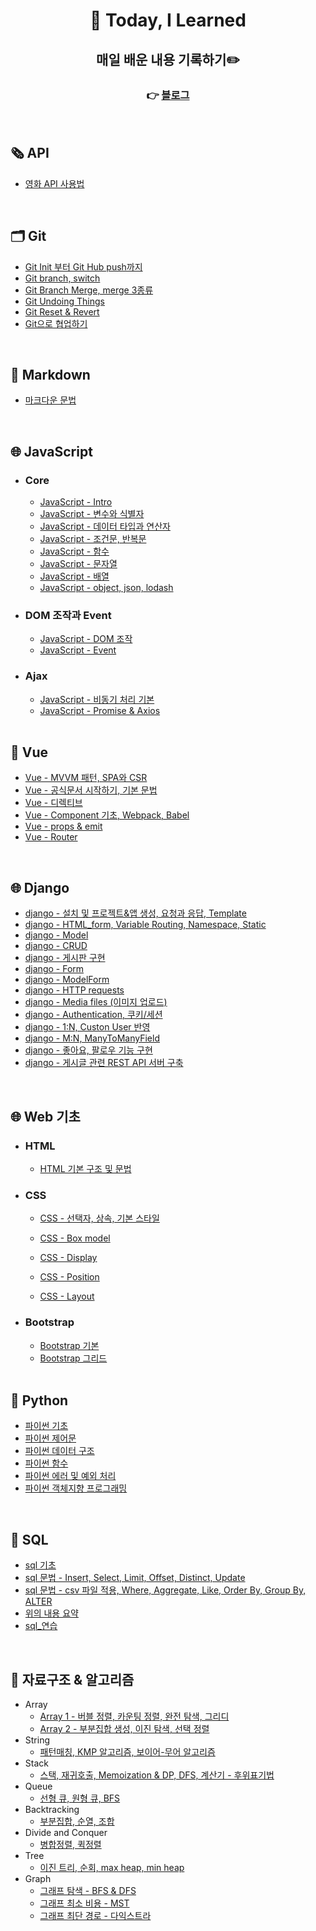 <div align="center">

# 🌳 Today, I Learned

## 매일 배운 내용 기록하기✏️

### 👉 [블로그](https://velog.io/@letgodchan0)

</div>

<br>

## 🗞 API

- [영화 API 사용법](https://github.com/letgodchan0/TIL/blob/main/API/%EC%98%81%ED%99%94%20API%20%EC%82%AC%EC%9A%A9%EA%B8%B0.md)

<br>

## 🗂 Git

- [Git Init 부터 Git Hub push까지](https://github.com/letgodchan0/TIL/blob/main/git/git_%EA%B8%B0%EC%B4%88.md)
- [Git branch, switch](https://github.com/letgodchan0/TIL/blob/main/git/01_branch.md)
- [Git Branch Merge, merge 3종류](https://github.com/letgodchan0/TIL/blob/main/git/02_branch_merging.md)
- [Git Undoing Things](https://github.com/letgodchan0/TIL/blob/main/git/03_undoing.md)
- [Git Reset & Revert](https://github.com/letgodchan0/TIL/blob/main/git/04_reset_revert.md)
- [Git으로 협업하기](https://github.com/letgodchan0/TIL/blob/main/git/git%EC%9C%BC%EB%A1%9C%20%ED%98%91%EC%97%85%ED%95%98%EA%B8%B0.md)

<br>

## 📂 Markdown

- [마크다운 문법](https://github.com/letgodchan0/TIL/blob/main/markdown/markdown.md)

<br>



## 🌐 JavaScript

- ### Core

  - [JavaScript - Intro](https://github.com/letgodchan0/TIL/blob/main/JavaScript/JavaScript%20%EA%B8%B0%EC%B4%88.md)
  - [JavaScript - 변수와 식별자](https://github.com/letgodchan0/TIL/blob/main/JavaScript/Java%20Script%20%EB%AC%B8%EB%B2%951.md)
  - [JavaScript - 데이터 타입과 연산자](https://github.com/letgodchan0/TIL/blob/main/JavaScript/Java%20Script%20-%20%EB%8D%B0%EC%9D%B4%ED%84%B0%20%ED%83%80%EC%9E%85%2C%20%EC%97%B0%EC%82%B0%EC%9E%90.md)
  - [JavaScript - 조건문, 반복문](https://github.com/letgodchan0/TIL/blob/main/JavaScript/Java%20Script%20-%20%EC%A1%B0%EA%B1%B4%EB%AC%B8%2C%20%EB%B0%98%EB%B3%B5%EB%AC%B8.md)
  - [JavaScript - 함수](https://github.com/letgodchan0/TIL/blob/main/JavaScript/JavaScript%20-%20%ED%95%A8%EC%88%98.md)
  - [JavaScript - 문자열](https://github.com/letgodchan0/TIL/blob/main/JavaScript/JavaScript%20-%20%EB%AC%B8%EC%9E%90%EC%97%B4%20(String).md)
  - [JavaScript - 배열](https://github.com/letgodchan0/TIL/blob/main/JavaScript/JavaScript%20-%20%EB%B0%B0%EC%97%B4.md)
  - [JavaScript - object, json, lodash](https://github.com/letgodchan0/TIL/blob/main/JavaScript/JavaScript%20-%20Object.md)
  
- ### DOM 조작과 Event

  - [JavaScript - DOM 조작](https://github.com/letgodchan0/TIL/blob/main/JavaScript/JavaScript%20-%20DOM%20%EC%A1%B0%EC%9E%91.md)
  - [JavaScript - Event](https://github.com/letgodchan0/TIL/blob/main/JavaScript/JavaScript%20-%20Event.md)
  
- ### Ajax

  - [JavaScript - 비동기 처리 기본](https://github.com/letgodchan0/TIL/blob/main/JavaScript/JavaScript%20-%20AJAX%EA%B8%B0%EC%B4%88.md)
  - [JavaScript - Promise & Axios](https://github.com/letgodchan0/TIL/blob/main/JavaScript/JavaScript%20-%20Ajax%20(Promise).md)

  <br>

## 🔰 Vue

- [Vue - MVVM 패턴, SPA와 CSR](https://github.com/letgodchan0/TIL/blob/main/vue/Vue%20Intro.md)
- [Vue - 공식문서 시작하기, 기본 문법](https://github.com/letgodchan0/TIL/blob/main/vue/Vue%20%EC%B0%8D%EC%96%B4%EB%A8%B9%EA%B8%B0.md)
- [Vue - 디렉티브](https://github.com/letgodchan0/TIL/blob/main/vue/Vue%20Template%20Syntax.md)
- [Vue - Component 기초, Webpack, Babel](https://github.com/letgodchan0/TIL/blob/main/vue/Vue%20Component%20%26%20CLI.md)
- [Vue - props & emit](https://github.com/letgodchan0/TIL/blob/main/vue/Vue%20Props%20%26%20Emit.md)
- [Vue - Router](https://github.com/letgodchan0/TIL/blob/main/vue/Vue%20Router.md)

<br>

## 🌐 Django

- [django - 설치 및 프로젝트&앱 생성, 요청과 응답, Template](https://github.com/letgodchan0/TIL/blob/main/Django/Django%2001.md)
- [django - HTML_form, Variable Routing, Namespace, Static](https://github.com/letgodchan0/TIL/blob/main/Django/Django%2002.md)
- [django - Model](https://github.com/letgodchan0/TIL/blob/main/Django/Django%20-%20Model.md)
- [django - CRUD](https://github.com/letgodchan0/TIL/blob/main/Django/Django%20-%20CRUD.md)
- [django - 게시판 구현](https://github.com/letgodchan0/TIL/blob/main/Django/Django%20-%20%EA%B2%8C%EC%8B%9C%ED%8C%90.md)
- [django - Form](https://github.com/letgodchan0/TIL/blob/main/Django/Django%20-%20Form.md)
- [django - ModelForm](https://github.com/letgodchan0/TIL/blob/main/Django/Django%20-%20ModelForm.md)
- [django - HTTP requests](https://github.com/letgodchan0/TIL/blob/main/Django/Django%20-%20HTTP%20requests.md)
- [django - Media files (이미지 업로드)](https://github.com/letgodchan0/TIL/blob/main/Django/Django%20-%20Media%20files.md)
- [django - Authentication, 쿠키/세션](https://github.com/letgodchan0/TIL/blob/main/Django/Django%20-%20Authentication%20System.md)
- [django - 1:N, Custon User 반영](https://github.com/letgodchan0/TIL/blob/main/Django/Django%20-%20Model%20Relationship.md)
- [django - M:N, ManyToManyField](https://github.com/letgodchan0/TIL/blob/main/Django/Django%20-%20Model%20Relationship2.md)
- [django - 좋아요, 팔로우 기능 구현](https://github.com/letgodchan0/TIL/blob/main/Django/Django%20-%20%EC%A2%8B%EC%95%84%EC%9A%94%2C%20%ED%8C%94%EB%A1%9C%EC%9A%B0%20%EA%B8%B0%EB%8A%A5%20%EA%B0%9C%EB%B0%9C.md)
- [django - 게시글 관련 REST API 서버 구축](https://github.com/letgodchan0/TIL/blob/main/Django/Django%20-%20REST%20API%20%EC%84%9C%EB%B2%84%20%EA%B5%AC%ED%98%84.md)

<br>

## 🌐 Web 기초

- ### HTML

  - [HTML 기본 구조 및 문법](https://github.com/letgodchan0/TIL/blob/main/Web/HTML/HTML_%EA%B8%B0%EB%B3%B8%EA%B5%AC%EC%A1%B0_%EB%AC%B8%EB%B2%95.md)

- ### CSS

  - [CSS - 선택자, 상속, 기본 스타일 ](https://github.com/letgodchan0/TIL/blob/main/Web/CSS/CSS_%EC%84%A0%ED%83%9D%EC%9E%90_%EC%83%81%EC%86%8D_%EA%B8%B0%EB%B3%B8%EC%8A%A4%ED%83%80%EC%9D%BC.md)
  - [CSS - Box model](https://github.com/letgodchan0/TIL/blob/main/Web/CSS/CSS_Box_model.md)
  - [CSS - Display](https://github.com/letgodchan0/TIL/blob/main/Web/CSS/CSS_Display.md)
  - [CSS - Position](https://github.com/letgodchan0/TIL/blob/main/Web/CSS/CSS_Position.md)

  - [CSS - Layout](https://github.com/letgodchan0/TIL/blob/main/Web/CSS/CSS_Layout.md)

- ### Bootstrap

  - [Bootstrap 기본](https://github.com/letgodchan0/TIL/blob/main/Web/Bootstrap/Bootstrap.md)
  - [Bootstrap 그리드](https://github.com/letgodchan0/TIL/blob/main/Web/Bootstrap/Bootstrap_grid_system.md)

  <br>




## 📂 Python

- [파이썬 기초](https://github.com/letgodchan0/TIL/blob/main/python/%ED%8C%8C%EC%9D%B4%EC%8D%AC_%EA%B8%B0%EC%B4%88.md)
- [파이썬 제어문](https://github.com/letgodchan0/TIL/blob/main/python/%ED%8C%8C%EC%9D%B4%EC%8D%AC_%EC%A0%9C%EC%96%B4%EB%AC%B8.md)
- [파이썬 데이터 구조](https://github.com/letgodchan0/TIL/blob/main/python/%ED%8C%8C%EC%9D%B4%EC%8D%AC_%EB%8D%B0%EC%9D%B4%ED%84%B0%EA%B5%AC%EC%A1%B0.md)
- [파이썬 함수](https://github.com/letgodchan0/TIL/blob/main/python/%ED%8C%8C%EC%9D%B4%EC%8D%AC_%ED%95%A8%EC%88%98.md)
- [파이썬 에러 및 예외 처리](https://github.com/letgodchan0/TIL/blob/main/python/%ED%8C%8C%EC%9D%B4%EC%8D%AC_%EC%97%90%EB%9F%AC%EB%B0%8F%EC%98%88%EC%99%B8%EC%B2%98%EB%A6%AC.md)
- [파이썬 객체지향 프로그래밍](https://github.com/letgodchan0/TIL/blob/main/python/%ED%8C%8C%EC%9D%B4%EC%8D%AC_%EA%B0%9D%EC%B2%B4%EC%A7%80%ED%96%A5%ED%94%84%EB%A1%9C%EA%B7%B8%EB%9E%98%EB%B0%8D.md)



<br>





## 📂 SQL

- [sql 기초](https://github.com/letgodchan0/TIL/blob/main/db/sql%20%EA%B8%B0%EC%B4%88.md)
- [sql 문법 - Insert, Select, Limit, Offset, Distinct, Update](https://github.com/letgodchan0/TIL/blob/main/db/sql%20%EB%AC%B8%EB%B2%95.md)
- [sql 문법 - csv 파일 적용, Where, Aggregate, Like, Order By, Group By, ALTER](https://github.com/letgodchan0/TIL/blob/main/db/sql%20%EB%AC%B8%EB%B2%95%202.md)
- [위의 내용 요약](https://github.com/letgodchan0/TIL/blob/main/db/SQL_digest.md)
- [sql_연습](https://github.com/letgodchan0/TIL/blob/main/db/SQL_ORM_%EC%97%B0%EC%8A%B5.md)

<br>

## 📖 자료구조 & 알고리즘

- Array
    - [Array 1 - 버블 정렬, 카운팅 정렬, 완전 탐색, 그리디](https://github.com/letgodchan0/TIL/blob/main/aps/Array%201.md)
    - [Array 2 - 부분집합 생성, 이진 탐색, 선택 정렬](https://github.com/letgodchan0/TIL/blob/main/aps/Array%202.md)
- String
  - [패턴매칭, KMP 알고리즘, 보이어-무어 알고리즘](https://github.com/letgodchan0/TIL/blob/main/aps/String%201.md)
- Stack
  - [스택, 재귀호출, Memoization & DP, DFS, 계산기 - 후위표기법](https://github.com/letgodchan0/TIL/blob/main/aps/Stack%201.md)
- Queue
    - [선형 큐, 원형 큐, BFS ](https://github.com/letgodchan0/TIL/blob/main/aps/Queue.md)
- Backtracking
    - [부분집합, 순열, 조합](https://github.com/letgodchan0/TIL/blob/main/aps/Stack%202.md)
- Divide and Conquer
    - [병합정렬, 퀵정렬](https://github.com/letgodchan0/TIL/blob/main/aps/merge%26quick.md)
- Tree
    - [이진 트리, 순회, max heap, min heap](https://github.com/letgodchan0/TIL/blob/main/aps/Tree%201.md)
- Graph
    - [그래프 탐색 - BFS & DFS](https://github.com/letgodchan0/TIL/blob/main/aps/BFS%20%26%20DFS.md)
    - [그래프 최소 비용 - MST](https://github.com/letgodchan0/TIL/blob/main/aps/MST.md)
    - [그래프 최단 경로 - 다익스트라](https://github.com/letgodchan0/TIL/blob/main/aps/dijkstra.md)
